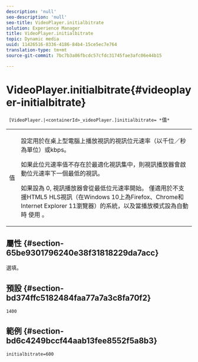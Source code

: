 ```yaml
---
description: 'null'
seo-description: 'null'
seo-title: VideoPlayer.initialbitrate
solution: Experience Manager
title: VideoPlayer.initialbitrate
topic: Dynamic media
uuid: 11426516-8336-4186-84b4-15ce5ec7e764
translation-type: tm+mt
source-git-commit: 7bc7b3a86fbcdc57cfdc31745fae3afc06e44b15

---
```



# VideoPlayer.initialbitrate{#videoplayer-initialbitrate}

` [VideoPlayer.|<containerId>_videoPlayer.]initialbitrate= *`值`*`

<table id="table_6B56976AEADA440A9A6BC9C4F65D4ADA"> 
 <tbody> 
  <tr> 
   <td colname="col1"> <p> <span class="codeph"> 值 <span class="varname"></span></span> </p> </td> 
   <td colname="col2"> <p>設定用於在桌上型電腦上播放視訊的視訊位元速率（以千位／秒為單位）或kbps。 </p> <p>如果此位元速率值不存在於最適化視訊集中，則視訊播放器會啟動位元速率下一個最低的視訊。 </p> <p>如果設為 <span class="codeph"> 0, </span> 視訊播放器會從最低位元速率開始。 僅適用於不支援HTML5 HLS視訊（在Windows 10上為Firefox、Chrome和Internet Explorer 11瀏覽器）的系統，以及當播放模式設為自動時 <span class="codeph"> 使用 </span>。 </p> </td> 
  </tr> 
 </tbody> 
</table>

## 屬性 {#section-65be9301796240e38f31818229da7acc}

選填。

## 預設 {#section-bd374ffc5182484faa77a7a3c8fa70f2}

`1400`

## 範例 {#section-bd6c4249bccf44aab13fee8552f5a8b3}

`initialbitrate=600`
